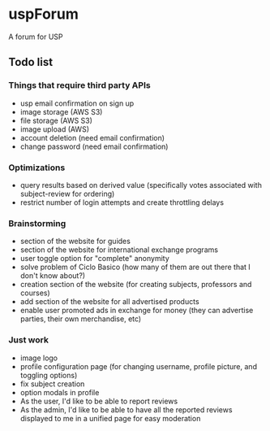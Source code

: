 # uspForum
A forum for USP

## Todo list

### Things that require third party APIs
- usp email confirmation on sign up
- image storage (AWS S3)
- file storage (AWS S3)
- image upload (AWS)
- account deletion (need email confirmation)
- change password (need email confirmation)

### Optimizations
- query results based on derived value (specifically votes associated with subject-review for ordering)
- restrict number of login attempts and create throttling delays

### Brainstorming
- section of the website for guides
- section of the website for international exchange programs
- user toggle option for "complete" anonymity
- solve problem of Ciclo Basico (how many of them are out there that I don't know about?)
- creation section of the website (for creating subjects, professors and courses)
- add section of the website for all advertised products
- enable user promoted ads in exchange for money (they can advertise parties, their own merchandise, etc)

### Just work
- image logo
- profile configuration page (for changing username, profile picture, and toggling options)
- fix subject creation
- option modals in profile
- As the user, I'd like to be able to report reviews
- As the admin, I'd like to be able to have all the reported reviews displayed to me in a unified page for easy 
moderation